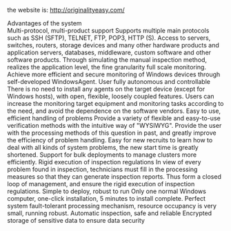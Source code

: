 the website is:
http://originalityeasy.com/



Advantages of the system<br>
Multi-protocol, multi-product support
Supports multiple main protocols such as SSH (SFTP), TELNET, FTP, POP3, HTTP (S).
Access to servers, switches, routers, storage devices and many other hardware products and application servers, databases, middleware, custom software and other software products.
Through simulating the manual inspection method, realizes the application level, the fine granularity full scale monitoring.
Achieve more efficient and secure monitoring of Windows devices through self-developed WindowsAgent.
User fully autonomous and controllable
There is no need to install any agents on the target device (except for Windows hosts), with open, flexible, loosely coupled features.
Users can increase the monitoring target equipment and monitoring tasks according to the need, and avoid the dependence on the software vendors.
Easy to use, efficient handling of problems
Provide a variety of flexible and easy-to-use verification methods with the intuitive way of "WYSIWYG".
Provide the user with the processing methods of this question in past, and greatly improve the efficiency of problem handling.
Easy for new recruits to learn how to deal with all kinds of system problems, the new start time is greatly shortened.
Support for bulk deployments to manage clusters more efficiently.
Rigid execution of inspection regulations
In view of every problem found in inspection, technicians must fill in the processing measures so that they can generate inspection reports. Thus form a closed loop of management, and ensure the rigid execution of inspection regulations.
Simple to deploy, robust to run
Only one normal Windows computer, one-click installation, 5 minutes to install complete.
Perfect system fault-tolerant processing mechanism, resource occupancy is very small, running robust.
Automatic inspection, safe and reliable
Encrypted storage of sensitive data to ensure data security
